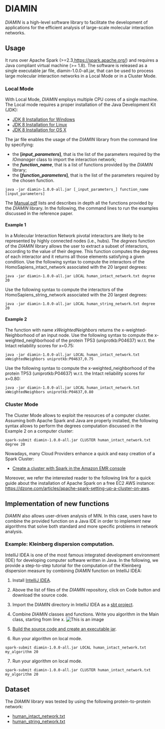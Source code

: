 # DIAMIN
_DIAMIN_ is a high-level software library to facilitate the development of applications for the efficient analysis of large-scale molecular interaction networks. 

## Usage
It runs over Apache Spark (>=2.3,https://spark.apache.org/) and requires a Java compliant virtual machine (>= 1.8). 
The software is released as a single executable jar file, diamin-1.0.0-all.jar, that can be used to process large molecular interaction networks in a Local Mode or in a Cluster Mode.

### Local Mode
With Local Mode, _DIAMIN_ employs multiple CPU cores of a single machine. The Local mode requires a proper installation of the Java Development Kit (JDK):
- [JDK 8 Installation for Windows](https://docs.oracle.com/javase/8/docs/technotes/guides/install/windows_jdk_install.html#CHDEBCCJ)
- [JDK 8 Installation for Linux](https://docs.oracle.com/javase/8/docs/technotes/guides/install/linux_jdk.html#BJFGGEFG)
- [JDK 8 Installation for OS X](https://docs.oracle.com/javase/8/docs/technotes/guides/install/mac_jdk.html#CHDBADCG)

The jar file enables the usage of the _DIAMIN_ library from the command line by specifying:
- the **[_input_parameters_]**, that is the list of the parameters required by the _IOmanager_ class to import the interaction network;
- the **_function_name_**, that is a list of functions provided by the _DIAMIN_ library;
- the **[_function_parameters_]**, that is the list of the parameters required by the chosen function.

```
java -jar diamin-1.0.0-all.jar [_input_parameters_] function_name [input_parameters]
```

The [Manual.pdf](https://github.com/ldirocco/DIAMIN/blob/main/Manual.md) lists and describes in depth all the functions provided by the _DIAMIN_ library. In the following, the command lines to run the examples discussed in the reference paper.

#### Example 1
In a Molecular Interaction Network pivotal interactors are likely to be represented by highly connected nodes (i.e., hubs). 
The _degrees_ function of the _DIAMIN_ library allows the user to extract a subset of interactors, according to the value of their degree. 
This function computes the degrees of each interactor and it returns all those elements satisfying a given condition.
Use the following syntax to compute the interactors of the HomoSapiens_intact_network associated with the 20 largest degrees:
```
java -jar diamin-1.0.0-all.jar LOCAL human_intact_network.txt degree 20
```
Use the following syntax to compute the interactors of the HomoSapiens_string_network associated with the 20 largest degrees:
```
java -jar diamin-1.0.0-all.jar LOCAL human_string_network.txt degree 20
```
#### Example 2
The function with name _xWeightedNeighbors_ returns the x-weighted-Neighborhood of an input node. 
Use the following syntax to compute the x-weighted_neighborhood of the protein TP53 (uniprotkb:P04637) 
w.r.t. the Intact reliability scores for x=0.75:

```
java -jar diamin-1.0.0-all.jar LOCAL human_intact_network.txt xWeightedNeighbors uniprotkb:P04637,0.75
```
Use the following syntax to compute the x-weighted_neighborhood of the protein TP53 (uniprotkb:P04637) 
w.r.t. the Intact reliability scores for x=0.80:

```
java -jar diamin-1.0.0-all.jar LOCAL human_intact_network.txt xWeightedNeighbors uniprotkb:P04637,0.80
```

### Cluster Mode
The Cluster Mode allows to exploit the resources of a computer cluster. Assuming both Apache Spark and Java are properly installed, 
the following syntax allows to perform the degrees computation discussed in the Example 2 on a computer cluster:
```
spark-submit diamin-1.0.0-all.jar CLUSTER human_intact_network.txt degree 20
```
Nowadays, many Cloud Providers enhance a quick and easy creation of a Spark Cluster:
- [Create a cluster with Spark in the Amazon EMR console](https://docs.aws.amazon.com/emr/latest/ReleaseGuide/emr-spark-launch.html)

Moreover, we refer the interested reader to the following link for a quick guide about the installation of Apache Spark on a free EC2 AWS instance:
https://dzone.com/articles/apache-spark-setting-up-a-cluster-on-aws.

## Implementation of new functions
_DIAMIN_ also allows user-driven analysis of MIN. In this case, users have to combine the provided function on a Java IDE 
in order to implement new algorithms that solve both standard and more specific problems in network analysis.

### Example: Kleinberg dispersion computation.
IntelliJ IDEA is one of the most famous integrated development environment (IDE) 
for developing computer software written in Java. In the following, we provide  a step-to-step tutorial for the computation of the Kleinberg dispersion 
measure by combining _DIAMIN_ function on IntelliJ IDEA:  
1. Install [IntelliJ IDEA]().
2. Above the list of files of the _DIAMIN_ repository, click on Code button and download the source code.
3. Import the DIAMIN directory in IntelliJ IDEA as a [sbt project]().
4. Combine _DIAMIN_ classes and functions. Write you algorithm in the Main class, starting from line x.
![This is an image](https://myoctocat.com/assets/images/base-octocat.svg)



5. [Build the source code and create an executable jar]().
6. Run your algorithm on local mode.
```
spark-submit diamin-1.0.0-all.jar LOCAL human_intact_network.txt my_algorithm 20
```
7. Run your algorithm on local mode.
```
spark-submit diamin-1.0.0-all.jar CLUSTER human_intact_network.txt my_algorithm 20
```





## Dataset
The _DIAMIN_ library was tested by using the following protein-to-protein network:
- [human_intact_network.txt]()
- [human_string_network.txt]()
